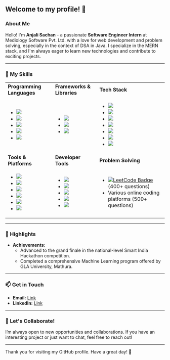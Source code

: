 ## Welcome to my profile! 🌟

### About Me

Hello! I'm **Anjali Sachan** - a passionate **Software Engineer Intern** at Mediology Software Pvt. Ltd. with a love for web development and problem solving, especially in the context of DSA in Java. I specialize in the MERN stack, and I'm always eager to learn new technologies and contribute to exciting projects.

---

### 🚀 My Skills

<table>
  <tr>
    <td><strong>Programming Languages</strong></td>
    <td><strong>Frameworks & Libraries</strong></td>
    <td><strong>Tech Stack</strong></td>
  </tr>
  <tr>
    <td>
      <ul>
        <li><img src="https://img.shields.io/badge/-Java-007396?style=flat&logo=java"></li>
        <li><img src="https://img.shields.io/badge/-C-A8B9CC?style=flat&logo=c"></li>
        <li><img src="https://img.shields.io/badge/-HTML5-E34F26?style=flat&logo=html5&logoColor=white"></li>
        <li><img src="https://img.shields.io/badge/-CSS3-1572B6?style=flat&logo=css3"></li>
        <li><img src="https://img.shields.io/badge/-JavaScript-F7DF1E?style=flat&logo=javascript&logoColor=black"></li>
      </ul>
    </td>
    <td>
      <ul>
        <li><img src="https://img.shields.io/badge/-React-61DAFB?style=flat&logo=react&logoColor=white"></li>
        <li><img src="https://img.shields.io/badge/-Node.js-339933?style=flat&logo=node.js&logoColor=white"></li>
        <li><img src="https://img.shields.io/badge/-Tailwind_CSS-38B2AC?style=flat&logo=tailwind-css&logoColor=white"></li>
      </ul>
    </td>
    <td>
      <ul>
        <li><img src="https://img.shields.io/badge/-MongoDB-47A248?style=flat&logo=mongodb&logoColor=white"></li>
        <li><img src="https://img.shields.io/badge/-Express.js-000000?style=flat&logo=express&logoColor=white"></li>
        <li><img src="https://img.shields.io/badge/-React-61DAFB?style=flat&logo=react&logoColor=white"></li>
        <li><img src="https://img.shields.io/badge/-Node.js-339933?style=flat&logo=node.js&logoColor=white"></li>
        <li><img src="https://img.shields.io/badge/-GraphQL-E10098?style=flat&logo=graphql&logoColor=white"></li>
        <li><img src="https://img.shields.io/badge/-PostgreSQL-4169E1?style=flat&logo=postgresql&logoColor=white"></li>
        <li><img src="https://img.shields.io/badge/-Vite-646CFF?style=flat&logo=vite&logoColor=white"></li>
      </ul>
    </td>
  </tr>
  <tr>
    <td><strong>Tools & Platforms</strong></td>
    <td><strong>Developer Tools</strong></td>
    <td><strong>Problem Solving</strong></td>
  </tr>
  <tr>
    <td>
      <ul>
        <li><img src="https://img.shields.io/badge/-Git-F05032?style=flat&logo=git&logoColor=white"></li>
        <li><img src="https://img.shields.io/badge/-Docker-2496ED?style=flat&logo=docker&logoColor=white"></li>
        <li><img src="https://img.shields.io/badge/-GitHub_Actions-2088FF?style=flat&logo=github-actions&logoColor=white"></li>
        <li><img src="https://img.shields.io/badge/-Nginx-009639?style=flat&logo=nginx&logoColor=white"></li>
        <li><img src="https://img.shields.io/badge/-Apache-D22128?style=flat&logo=apache&logoColor=white"></li>
        <li><img src="https://img.shields.io/badge/-Linux-FCC624?style=flat&logo=linux&logoColor=black"></li>
      </ul>
    </td>
    <td>
      <ul>
        <li><img src="https://img.shields.io/badge/-VS_Code-007ACC?style=flat&logo=visual-studio-code&logoColor=white"></li>
        <li><img src="https://img.shields.io/badge/-Eclipse-2C2255?style=flat&logo=eclipse&logoColor=white"></li>
        <li><img src="https://img.shields.io/badge/-IntelliJ_IDEA-000000?style=flat&logo=intellij-idea&logoColor=white"></li>
        <li><img src="https://img.shields.io/badge/-GitHub-181717?style=flat&logo=github"></li>
        <li><img src="https://img.shields.io/badge/-Git-F05032?style=flat&logo=git&logoColor=white"></li>
      </ul>
    </td>
    <td>
      <ul>
        <li>
            <a href="https://leetcode.com/u/Anjali_Sachan_/" target="_blank">
                <img src="https://img.shields.io/badge/-LeetCode-FFA116?style=flat&logo=leetcode&logoColor=black" alt="LeetCode Badge">
            </a> (400+ questions)
        </li>
        <li>Various online coding platforms (500+ questions)</li>
      </ul>
    </td>
  </tr>
</table>

---

### 🌟 Highlights

- **Achievements:**
  - Advanced to the grand finale in the national-level Smart India Hackathon competition.
  - Completed a comprehensive Machine Learning program offered by GLA University, Mathura.

---

### 📫 Get in Touch

- **Email:** [Link](mailto:theanjalisachan@gmail.com)
- **LinkedIn:** [Link](https://www.linkedin.com/in/anjalisachan/)

---

### 🤝 Let's Collaborate!

I’m always open to new opportunities and collaborations. If you have an interesting project or just want to chat, feel free to reach out!

---

Thank you for visiting my GitHub profile. Have a great day! 👑

